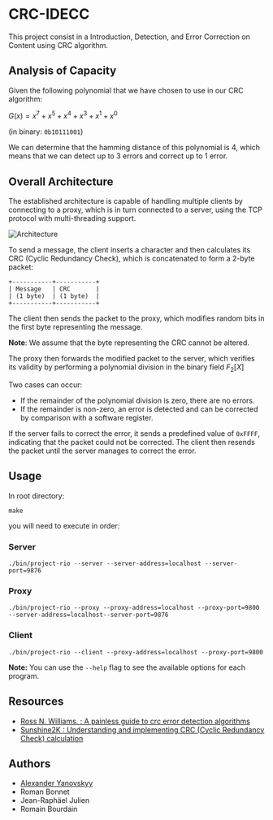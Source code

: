 # CRC-IDECC

This project consist in a Introduction, Detection, and Error Correction on Content using CRC algorithm.

## Analysis of Capacity

Given the following polynomial that we have chosen to use in our CRC algorithm:

$G(x) = x^{7} + x^{5} + x^{4} + x^{3} + x^{1} + x^{0}$

(in binary: `0b10111001`)

We can determine that the hamming distance of this polynomial is 4, which means that we can detect up to 3 errors and correct up to 1 error.

## Overall Architecture



The established architecture is capable of handling multiple clients by connecting to a proxy, which is in turn connected to a server, using the TCP protocol with multi-threading support.

![Architecture](https://i.imgur.com/zal9jgu.png)

To send a message, the client inserts a character and then calculates its CRC (Cyclic Redundancy Check), which is concatenated to form a 2-byte packet:

```
+-----------+-----------+
| Message   | CRC       |
| (1 byte)  | (1 byte)  |
+-----------+-----------+
```

The client then sends the packet to the proxy, which modifies random bits in the first byte representing the message.

**Note**: We assume that the byte representing the CRC cannot be altered.

The proxy then forwards the modified packet to the server, which verifies its validity by performing a polynomial division in the binary field $F_2[X]$

Two cases can occur:

- If the remainder of the polynomial division is zero, there are no errors.
- If the remainder is non-zero, an error is detected and can be corrected by comparison with a software register.

If the server fails to correct the error, it sends a predefined value of `0xFFFF`, indicating that the packet could not be corrected. The client then resends the packet until the server manages to correct the error.

## Usage
In root directory:
```
make
```
you will need to execute in order:
### Server
```
./bin/project-rio --server --server-address=localhost --server-port=9876
```
### Proxy
```
./bin/project-rio --proxy --proxy-address=localhost --proxy-port=9800 --server-address=localhost--server-port=9876
```
### Client
```
./bin/project-rio --client --proxy-address=localhost --proxy-port=9800
```

**Note:** You can use the `--help` flag to see the available options for each program.


## Resources
- [Ross N. Williams. : A painless guide to crc error detection algorithms](https://www.ross.net/crc/download/crc_v3.txt)
- [Sunshine2K : Understanding and implementing CRC (Cyclic Redundancy Check)
calculation](http://www.sunshine2k.de/articles/coding/crc/understanding_crc.html)

## Authors
- [Alexander Yanovskyy](https://yanovskyy.com/)
- Roman Bonnet
- Jean-Raphäel Julien
- Romain Bourdain
